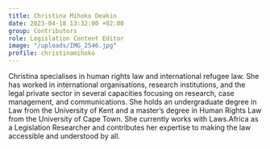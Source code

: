 ```yaml
---
title: Christina Mihoko Deakin
date: 2023-04-18 13:32:00 +02:00
group: Contributors
role: Legislation Content Editor
image: "/uploads/IMG_2546.jpg"
profile: christinamihoko
---
```


Christina specialises in human rights law and international refugee law. She has worked in international organisations, research institutions, and the legal private sector in several capacities focusing on research, case management, and communications. She holds an undergraduate degree in Law from the University of Kent and a master’s degree in Human Rights Law from the University of Cape Town. She currently works with Laws.Africa as a Legislation Researcher and contributes her expertise to making the law accessible and understood by all.

